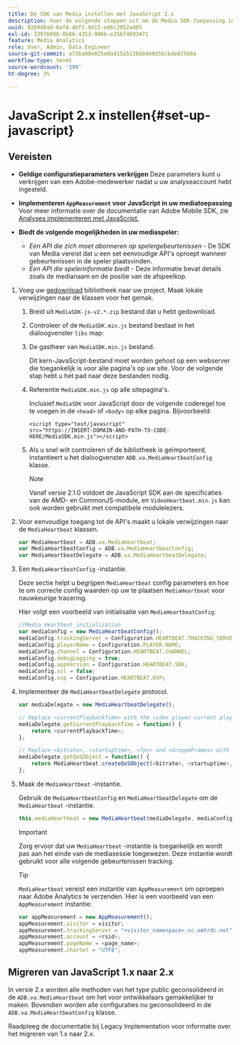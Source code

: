 ```yaml
---
title: De SDK van Media instellen met JavaScript 2.x
description: Voer de volgende stappen uit om de Media SDK-toepassing in te stellen in JavaScript 2.x.
uuid: 0269d8ad-0af8-4bf1-9d15-e06c2952a005
exl-id: 33976096-8b86-4353-906b-e25bf4693471
feature: Media Analytics
role: User, Admin, Data Engineer
source-git-commit: a73ba98e025e0a915a5136bb9e0d5bcbde875b0a
workflow-type: tm+mt
source-wordcount: '399'
ht-degree: 3%

---
```


# JavaScript 2.x instellen{#set-up-javascript}

## Vereisten

* **Geldige configuratieparameters verkrijgen**
Deze parameters kunt u verkrijgen van een Adobe-medewerker nadat u uw analyseaccount hebt ingesteld.
* **Implementeren `AppMeasurement` voor JavaScript in uw mediatoepassing**
Voor meer informatie over de documentatie van Adobe Mobile SDK, zie [Analyses implementeren met JavaScript.](https://experienceleague.adobe.com/docs/analytics/implementation/js/overview.html)

* **Biedt de volgende mogelijkheden in uw mediaspeler:**

   * *Een API die zich moet abonneren op spelergebeurtenissen* - De SDK van Media vereist dat u een set eenvoudige API&#39;s oproept wanneer gebeurtenissen in de speler plaatsvinden.
   * *Een API die spelerinformatie biedt* - Deze informatie bevat details zoals de medianaam en de positie van de afspeelkop.

1. Voeg uw [gedownload](/help/getting-started/download-sdks.md) bibliotheek naar uw project. Maak lokale verwijzingen naar de klassen voor het gemak.

   1. Breid uit `MediaSDK-js-v2.*.zip` bestand dat u hebt gedownload.
   1. Controleer of de `MediaSDK.min.js` bestand bestaat in het dialoogvenster `libs` map:

   1. De gastheer van `MediaSDK.min.js` bestand.

      Dit kern-JavaScript-bestand moet worden gehost op een webserver die toegankelijk is voor alle pagina&#39;s op uw site. Voor de volgende stap hebt u het pad naar deze bestanden nodig.

   1. Referentie `MediaSDK.min.js` op alle sitepagina&#39;s.

      Inclusief `MediaSDK` voor JavaScript door de volgende coderegel toe te voegen in de `<head>` of `<body>` op elke pagina. Bijvoorbeeld:

      ```
      <script type="text/javascript"
      src="https://INSERT-DOMAIN-AND-PATH-TO-CODE-HERE/MediaSDK.min.js"></script>
      ```

   1. Als u snel wilt controleren of de bibliotheek is geïmporteerd, instantieert u het dialoogvenster `ADB.va.MediaHeartbeatConfig` klasse.

      >[!NOTE]
      >
      >Vanaf versie 2.1.0 voldoet de JavaScript SDK aan de specificaties van de AMD- en CommonJS-module, en `VideoHeartbeat.min.js` kan ook worden gebruikt met compatibele modulelezers.

1. Voor eenvoudige toegang tot de API&#39;s maakt u lokale verwijzingen naar de `MediaHeartbeat` klassen.

   ```js
   var MediaHeartbeat = ADB.va.MediaHeartbeat;
   var MediaHeartbeatConfig = ADB.va.MediaHeartbeatConfig;
   var MediaHeartbeatDelegate = ADB.va.MediaHeartbeatDelegate;
   ```

1. Een `MediaHeartbeatConfig` -instantie.

   Deze sectie helpt u begrijpen `MediaHeartbeat` config parameters en hoe te om correcte config waarden op uw te plaatsen `MediaHeartbeat` voor nauwkeurige tracering.

   Hier volgt een voorbeeld van initialisatie van `MediaHeartbeatConfig`:

   ```js
   //Media Heartbeat initialization
   var mediaConfig = new MediaHeartbeatConfig();
   mediaConfig.trackingServer = Configuration.HEARTBEAT.TRACKING_SERVER;
   mediaConfig.playerName = Configuration.PLAYER.NAME;
   mediaConfig.channel = Configuration.HEARTBEAT.CHANNEL;
   mediaConfig.debugLogging = true;
   mediaConfig.appVersion = Configuration.HEARTBEAT.SDK;
   mediaConfig.ssl = false;
   mediaConfig.ovp = Configuration.HEARTBEAT.OVP;
   ```

1. Implementeer de `MediaHeartbeatDelegate` protocol.

   ```js
   var mediaDelegate = new MediaHeartbeatDelegate();
   
   // Replace <currentPlaybackTime> with the video player current playback time
   mediaDelegate.getCurrentPlaybackTime = function() {
       return <currentPlaybackTime>;
   };
   
   // Replace <bitrate>, <startuptime>, <fps> and <droppeFrames> with the current playback QoS values.  
   mediaDelegate.getQoSObject = function() {
       return MediaHeartbeat.createQoSObject(<bitrate>, <startuptime>, <fps>, <droppedFrames>);
   };
   ```

1. Maak de `MediaHeartbeat` -instantie.

   Gebruik de `MediaHeartbeatConfig` en `MediaHeartbeatDelegate` om de `MediaHeartbeat` -instantie.

   ```js
   this.mediaHeartbeat = new MediaHeartbeat(mediaDelegate, mediaConfig, appMeasurement);
   ```

   >[!IMPORTANT]
   >
   >Zorg ervoor dat uw `MediaHeartbeat` -instantie is toegankelijk en wordt pas aan het einde van de mediasessie toegewezen. Deze instantie wordt gebruikt voor alle volgende gebeurtenissen tracking.

   >[!TIP]
   >
   >`MediaHeartbeat` vereist een instantie van `AppMeasurement` om oproepen naar Adobe Analytics te verzenden. Hier is een voorbeeld van een `AppMeasurement` instantie:

   ```js
   var appMeasurement = new AppMeasurement();
   appMeasurement.visitor = visitor;
   appMeasurement.trackingServer = "<visitor_namespace>.sc.omtrdc.net";
   appMeasurement.account = <rsid>;
   appMeasurement.pageName = <page_name>;
   appMeasurement.charSet = "UTF­8";
   ```

## Migreren van JavaScript 1.x naar 2.x

In versie 2.x worden alle methoden van het type public geconsolideerd in de `ADB.va.MediaHeartbeat` om het voor ontwikkelaars gemakkelijker te maken. Bovendien worden alle configuraties nu geconsolideerd in de `ADB.va.MediaHeartbeatConfig` klasse.

Raadpleeg de documentatie bij Legacy Implementation voor informatie over het migreren van 1.x naar 2.x.
